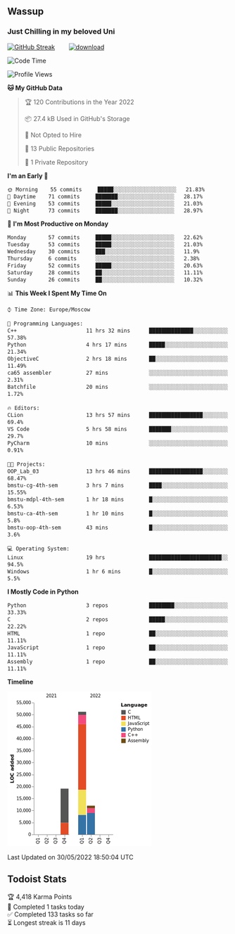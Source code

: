 ## Wassup 
### Just Chilling in my beloved Uni 

<!--
-->

[![GitHub Streak](http://github-readme-streak-stats.herokuapp.com?user=archeoss&theme=shades-of-purple&hide_border=true&date_format=j%20M%5B%20Y%5D)](https://git.io/streak-stats)&nbsp;&nbsp;&nbsp;&nbsp;&nbsp;&nbsp;&nbsp;&nbsp;[![download](https://user-images.githubusercontent.com/68448737/147796309-d8b65b1d-4dde-40d9-b03a-2b42aaa6cd43.jpeg)
](https://bmstu.ru/)

<!--START_SECTION:waka-->
![Code Time](http://img.shields.io/badge/Code%20Time-0%20secs-blue)

![Profile Views](http://img.shields.io/badge/Profile%20Views-1-blue)

**🐱 My GitHub Data** 

> 🏆 120 Contributions in the Year 2022
 > 
> 📦 27.4 kB Used in GitHub's Storage 
 > 
> 🚫 Not Opted to Hire
 > 
> 📜 13 Public Repositories 
 > 
> 🔑 1 Private Repository 
 > 
**I'm an Early 🐤** 

```text
🌞 Morning    55 commits     █████░░░░░░░░░░░░░░░░░░░░   21.83% 
🌆 Daytime    71 commits     ███████░░░░░░░░░░░░░░░░░░   28.17% 
🌃 Evening    53 commits     █████░░░░░░░░░░░░░░░░░░░░   21.03% 
🌙 Night      73 commits     ███████░░░░░░░░░░░░░░░░░░   28.97%

```
📅 **I'm Most Productive on Monday** 

```text
Monday       57 commits     █████░░░░░░░░░░░░░░░░░░░░   22.62% 
Tuesday      53 commits     █████░░░░░░░░░░░░░░░░░░░░   21.03% 
Wednesday    30 commits     ███░░░░░░░░░░░░░░░░░░░░░░   11.9% 
Thursday     6 commits      ░░░░░░░░░░░░░░░░░░░░░░░░░   2.38% 
Friday       52 commits     █████░░░░░░░░░░░░░░░░░░░░   20.63% 
Saturday     28 commits     ██░░░░░░░░░░░░░░░░░░░░░░░   11.11% 
Sunday       26 commits     ██░░░░░░░░░░░░░░░░░░░░░░░   10.32%

```


📊 **This Week I Spent My Time On** 

```text
⌚︎ Time Zone: Europe/Moscow

💬 Programming Languages: 
C++                      11 hrs 32 mins      ██████████████░░░░░░░░░░░   57.38% 
Python                   4 hrs 17 mins       █████░░░░░░░░░░░░░░░░░░░░   21.34% 
ObjectiveC               2 hrs 18 mins       ██░░░░░░░░░░░░░░░░░░░░░░░   11.49% 
ca65 assembler           27 mins             ░░░░░░░░░░░░░░░░░░░░░░░░░   2.31% 
Batchfile                20 mins             ░░░░░░░░░░░░░░░░░░░░░░░░░   1.72%

🔥 Editors: 
CLion                    13 hrs 57 mins      █████████████████░░░░░░░░   69.4% 
VS Code                  5 hrs 58 mins       ███████░░░░░░░░░░░░░░░░░░   29.7% 
PyCharm                  10 mins             ░░░░░░░░░░░░░░░░░░░░░░░░░   0.91%

🐱‍💻 Projects: 
OOP_Lab_03               13 hrs 46 mins      █████████████████░░░░░░░░   68.47% 
bmstu-cg-4th-sem         3 hrs 7 mins        ████░░░░░░░░░░░░░░░░░░░░░   15.55% 
bmstu-mdpl-4th-sem       1 hr 18 mins        █░░░░░░░░░░░░░░░░░░░░░░░░   6.53% 
bmstu-ca-4th-sem         1 hr 10 mins        █░░░░░░░░░░░░░░░░░░░░░░░░   5.8% 
bmstu-oop-4th-sem        43 mins             █░░░░░░░░░░░░░░░░░░░░░░░░   3.6%

💻 Operating System: 
Linux                    19 hrs              ███████████████████████░░   94.5% 
Windows                  1 hr 6 mins         █░░░░░░░░░░░░░░░░░░░░░░░░   5.5%

```

**I Mostly Code in Python** 

```text
Python                   3 repos             ████████░░░░░░░░░░░░░░░░░   33.33% 
C                        2 repos             █████░░░░░░░░░░░░░░░░░░░░   22.22% 
HTML                     1 repo              ██░░░░░░░░░░░░░░░░░░░░░░░   11.11% 
JavaScript               1 repo              ██░░░░░░░░░░░░░░░░░░░░░░░   11.11% 
Assembly                 1 repo              ██░░░░░░░░░░░░░░░░░░░░░░░   11.11%

```


**Timeline**

![Chart not found](https://raw.githubusercontent.com/archeoss/archeoss/master/charts/bar_graph.png) 


 Last Updated on 30/05/2022 18:50:04 UTC
<!--END_SECTION:waka-->

## Todoist Stats

<!-- TODO-IST:START -->
🏆  4,418 Karma Points           
🌸  Completed 1 tasks today           
✅  Completed 133 tasks so far           
⏳  Longest streak is 11 days
<!-- TODO-IST:END -->
